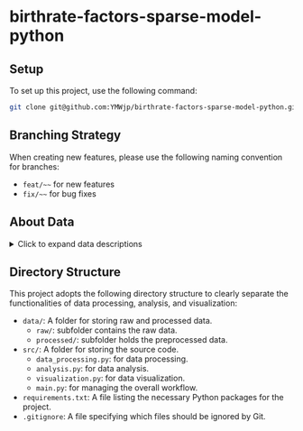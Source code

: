# birthrate-factors-sparse-model-python

## Setup

To set up this project, use the following command:

```bash
git clone git@github.com:YMWjp/birthrate-factors-sparse-model-python.git
```

## Branching Strategy

When creating new features, please use the following naming convention for branches:

- `feat/~~` for new features
- `fix/~~` for bug fixes

## About Data

<details>
<summary>Click to expand data descriptions</summary>

### Description of each data

- `birth-rate-vs-death-rate.csv`:
  - [link](https://ourworldindata.org/grapher/birth-rate-vs-death-rate)
  - Birth rate vs. death rate, 2023
    - Rates are given per 1,000 people in the country's population. Countries above the gray line have a higher birth than death rate, meaning that the total population is increasing; those below the line have a declining population.
- `female-labor-force-participation-rates-by-national-per-capita-income.csv`:
  - [link](https://ourworldindata.org/grapher/female-labor-force-participation-rates-by-national-per-capita-income)
  - Female labor force participation rates by national per capita income, 2022
    - The labor force participation rate corresponds to the proportion of the population ages 15 and older that is economically active. National income levels correspond to GDP per capita in constant international dollars. This means figures are adjusted for inflation and cross-country price differences.
- `human-development-index.csv`:
  - [link](https://ourworldindata.org/grapher/human-development-index)
  - Human Development Index, 2022
    - The Human Development Index (HDI) is a summary measure of key dimensions of human development: a long and healthy life, a good education, and a decent standard of living. Higher values indicate higher human development.
- `maddison-data-gdp-per-capita-in-2011us-slopechart.csv`:
  - [link](https://ourworldindata.org/grapher/maddison-data-gdp-per-capita-in-2011us-slopechart)
  - GDP per capita, 1950 to 2022
    - This data is adjusted for inflation and for differences in the cost of living between countries.
- `share-of-population-urban.csv`:
  - [link](https://ourworldindata.org/grapher/share-of-population-urban)
  - Share of the population living in urban areas, 2022
- `physicians-per-1000-people.csv`:

  - [link](https://ourworldindata.org/grapher/physicians-per-1000-people)
  - Medical doctors per 1,000 people, 2021

  https://ourworldindata.org/grapher/urban-share-european-commission

  https://ourworldindata.org/grapher/suicide-rate-who-mdb

  https://ourworldindata.org/grapher/migrant-stock-total

  https://ourworldindata.org/grapher/children-per-woman-un

  https://ourworldindata.org/working-hours

  https://ourworldindata.org/grapher/minutes-spent-on-leisure

  https://ourworldindata.org/age-structure

  https://ourworldindata.org/grapher/gender-development-index

  https://ourworldindata.org/grapher/days-leave-available-for-mother

  https://ourworldindata.org/grapher/days-leave-available-for-father

  https://ourworldindata.org/grapher/gender-inequality-index-from-the-human-development-report

  https://ourworldindata.org/grapher/total-government-expenditure-on-education-gdp

</details>

## Directory Structure

This project adopts the following directory structure to clearly separate the functionalities of data processing, analysis, and visualization:

- `data/`: A folder for storing raw and processed data.
  - `raw/`: subfolder contains the raw data.
  - `processed/`: subfolder holds the preprocessed data.
- `src/`: A folder for storing the source code.
  - `data_processing.py`: for data processing.
  - `analysis.py`: for data analysis.
  - `visualization.py`: for data visualization.
  - `main.py`: for managing the overall workflow.
- `requirements.txt`: A file listing the necessary Python packages for the project.
- `.gitignore`: A file specifying which files should be ignored by Git.
